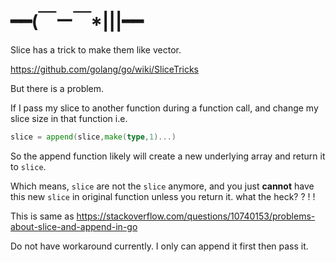 # ━━(￣ー￣*|||━━

Slice has a trick to make them like vector.

https://github.com/golang/go/wiki/SliceTricks

But there is a problem.

If I pass my slice to another function during a function call, and change my slice size in that function i.e. 
```go
slice = append(slice,make(type,1)...)
```

So the append function likely will create a new underlying array and return it to `slice`. 

Which means, `slice` are not the `slice` anymore, and you just **cannot** have this new `slice` in original function unless  you return it. what the heck? ? ! !

This is same as https://stackoverflow.com/questions/10740153/problems-about-slice-and-append-in-go

Do not have workaround currently. I only can append it first then pass it.